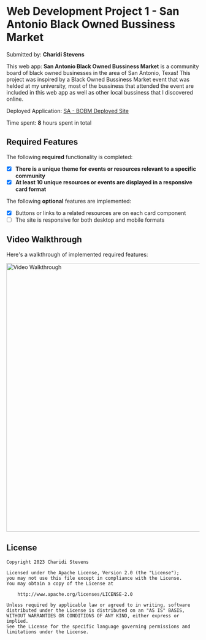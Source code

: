 # Web Development Project 1 - **San Antonio Black Owned Bussiness Market**

Submitted by: **Charidi Stevens**

This web app:  **San Antonio Black Owned Bussiness Market** is a community board of black owned businesses in the area of San Antonio, Texas! This project was inspired by a Black Owned Bussiness Market event that was helded at my university, most of the bussiness that attended the event are included in this web app as well as other local bussiness that I discovered online.

Deployed Application: [SA - BOBM Deployed Site](https://sa-bobm.netlify.app/)

Time spent: **8** hours spent in total

## Required Features

The following **required** functionality is completed:

- [x] **There is a unique theme for events or resources relevant to a specific community**
- [x] **At least 10 unique resources or events are displayed in a responsive card format**

The following **optional** features are implemented:

- [X] Buttons or links to a related resources are on each card component
- [ ] The site is responsive for both desktop and mobile formats

## Video Walkthrough

Here's a walkthrough of implemented required features:


<img src="ezgif.com-video-to-gif (5).gif" width='700px' alt='Video Walkthrough'>

## License

    Copyright 2023 Charidi Stevens

    Licensed under the Apache License, Version 2.0 (the "License");
    you may not use this file except in compliance with the License.
    You may obtain a copy of the License at

        http://www.apache.org/licenses/LICENSE-2.0

    Unless required by applicable law or agreed to in writing, software
    distributed under the License is distributed on an "AS IS" BASIS,
    WITHOUT WARRANTIES OR CONDITIONS OF ANY KIND, either express or implied.
    See the License for the specific language governing permissions and
    limitations under the License.
